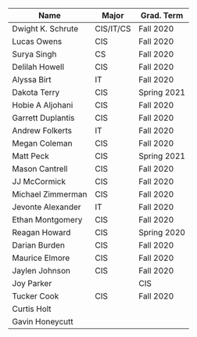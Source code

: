 | Name              | Major     | Grad. Term	|
|-------------------|-----------|---------------|
| Dwight K. Schrute | CIS/IT/CS | Fall 2020	|
| Lucas Owens       | CIS       | Fall 2020	|
| Surya Singh       | CS        | Fall 2020	|
| Delilah Howell    | CIS       | Fall 2020	|
| Alyssa Birt       | IT        | Fall 2020	|
| Dakota Terry      | CIS       | Spring 2021   |
| Hobie A Aljohani  | CIS       | Fall 2020 |
| Garrett Duplantis | CIS       | Fall 2020 |
| Andrew  Folkerts  | IT        | Fall 2020 |
| Megan Coleman     | CIS       | Fall 2020 |
| Matt Peck         | CIS       | Spring 2021|
| Mason Cantrell    | CIS       | Fall 2020 |
| JJ McCormick	    | CIS	    | Fall 2020	|
| Michael Zimmerman | CIS	    | Fall 2020 |
| Jevonte Alexander | IT	| Fall 2020 |
| Ethan   Montgomery|  CIS      |      Fall 2020|
| Reagan Howard     |CIS        |Spring 2020|
| Darian Burden 	    |CIS	|Fall 2020|
| Maurice Elmore    | CIS       | Fall 2020 |
| Jaylen Johnson    | CIS       | Fall 2020 |
| Joy Parker|       | CIS       | Fall 2020 |
| Tucker Cook       | CIS       | Fall 2020 |
| Curtis Holt       |           |           |
| Gavin Honeycutt   |           |           |
